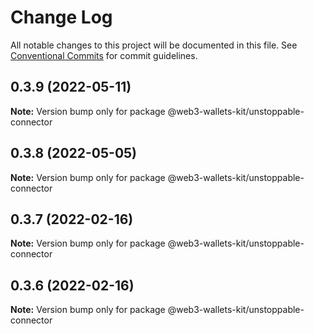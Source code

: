 # Change Log

All notable changes to this project will be documented in this file.
See [Conventional Commits](https://conventionalcommits.org) for commit guidelines.

## 0.3.9 (2022-05-11)

**Note:** Version bump only for package @web3-wallets-kit/unstoppable-connector





## 0.3.8 (2022-05-05)

**Note:** Version bump only for package @web3-wallets-kit/unstoppable-connector





## 0.3.7 (2022-02-16)

**Note:** Version bump only for package @web3-wallets-kit/unstoppable-connector





## 0.3.6 (2022-02-16)

**Note:** Version bump only for package @web3-wallets-kit/unstoppable-connector
